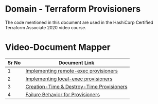# Domain  - Terraform Provisioners

The code mentioned in this document are used in the HashiCorp Certified Terraform Associate 2020 video course.


# Video-Document Mapper

| Sr No | Document Link |
| ------ | ------ |
| 1 | [Implementing remote-exec provisioners][PlDa] |
| 2 | [Implementing local-exec provisioners][PlDb] |
| 3 | [Creation-Time & Destroy-Time Provisioners][PlDc] |
| 4 | [Failure Behavior for Provisioners][PlDd] |


[PlDa]: <https://github.com/pbeniwal/terraform/blob/master/Section%203%20-%20Terraform%20Provisioners/remote-exec.tf>
[PlDb]: <https://github.com/pbeniwal/terraform/blob/master/Section%203%20-%20Terraform%20Provisioners/local-exec.tf>
[PlDc]: <https://github.com/pbeniwal/terraform/blob/master/Section%203%20-%20Terraform%20Provisioners/provisioner-types.md>
[PlDd]: <https://github.com/pbeniwal/terraform/blob/master/Section%203%20-%20Terraform%20Provisioners/failure-behavior.md>
